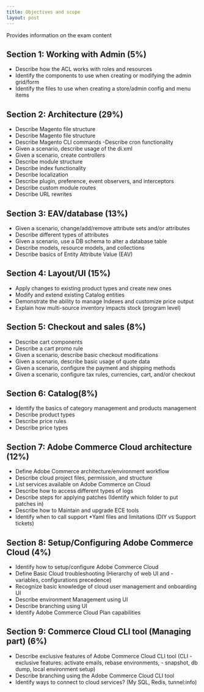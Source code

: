 ```yaml
---
title: Objectives and scope
layout: post
---
```


Provides information on the exam content

Section 1: Working with Admin (5%)
----------------------------------
  - Describe how the ACL works with roles and resources
  - Identify the components to use when creating or modifying the admin grid/form
  - Identify the files to use when creating a store/admin config and menu items

Section 2: Architecture (29%)
----------------------------

  - Describe Magento file structure
  - Describe Magento file structure
  - Describe Magento CLI commands
  -Describe cron functionality
  - Given a scenario, describe usage of the di.xml
  - Given a scenario, create controllers
  - Describe module structure
  - Describe index functionality
  - Describe localization
  - Describe plugin, preference, event observers, and interceptors
  - Describe custom module routes
  - Describe URL rewrites


Section 3: EAV/database (13%)
-------------

- Given a scenario, change/add/remove attribute sets and/or attributes
- Describe different types of attributes
- Given a scenario, use a DB schema to alter a database table
- Describe models, resource models, and collections
- Describe basics of Entity Attribute Value (EAV)

Section 4: Layout/UI (15%)
-------------

- Apply changes to existing product types and create new ones
- Modify and extend existing Catalog entities
- Demonstrate the ability to manage Indexes and customize price output
- Explain how multi-source inventory impacts stock (program level)

Section 5: Checkout and sales (8%)
-------------

- Describe cart components
- Describe a cart promo rule
- Given a scenario, describe basic checkout modifications
- Given a scenario, describe basic usage of quote data
- Given a scenario, configure the payment and shipping methods
- Given a scenario, configure tax rules, currencies, cart, and/or checkout

Section 6: Catalog(8%)
-------------

- Identify the basics of category management and products management
- Describe product types
- Describe price rules
- Describe price types

Section 7: Adobe Commerce Cloud architecture (12%)
-------------

- Define Adobe Commerce architecture/environment workflow
- Describe cloud project files, permission, and structure
- List services available on Adobe Commerce on Cloud
- Describe how to access different types of logs
- Describe steps for applying patches (Identify which folder to put patches in)
- Describe how to Maintain and upgrade ECE tools
- Identify when to call support *Yaml files and limitations (DIY vs Support tickets)

Section 8: Setup/Configuring Adobe Commerce Cloud (4%)
-------------

- Identify how to setup/configure Adobe Commerce Cloud
- Define Basic Cloud troubleshooting (Hierarchy of web UI and - variables, configurations precedence)
- Recognize basic knowledge of cloud user management and onboarding UI
- Describe environment Management using UI
- Describe branching using UI
- Identify Adobe Commerce Cloud Plan capabilities

Section 9: Commerce Cloud CLI tool (Managing part) (6%)
-------------

- Describe exclusive features of Adobe Commerce Cloud CLI tool (CLI - exclusive features: activate emails, rebase environments, - snapshot, db dump, local environment setup)
- Describe branching using the Adobe Commerce Cloud CLI tool
- Identify ways to connect to cloud services? (My SQL, Redis, tunnel:info)

